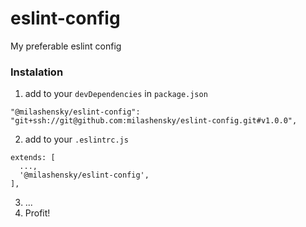 # eslint-config
My preferable eslint config

### Instalation
1. add to your `devDependencies` in `package.json`

```
"@milashensky/eslint-config": "git+ssh://git@github.com:milashensky/eslint-config.git#v1.0.0",
```

2. add to your `.eslintrc.js`
```
extends: [
  ...,
  '@milashensky/eslint-config',
],
```
3. ...
4. Profit!

